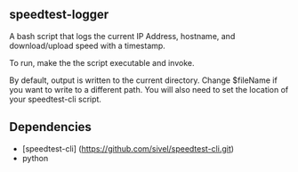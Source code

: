 speedtest-logger
----------------
A bash script that logs the current IP Address, hostname, and download/upload speed with a timestamp.

To run, make the the script executable and invoke.

By default, output is written to the current directory.
Change $fileName if you want to write to a different path.
You will also need to set the location of your speedtest-cli script.

Dependencies
------------
- [speedtest-cli] (https://github.com/sivel/speedtest-cli.git)
- python
